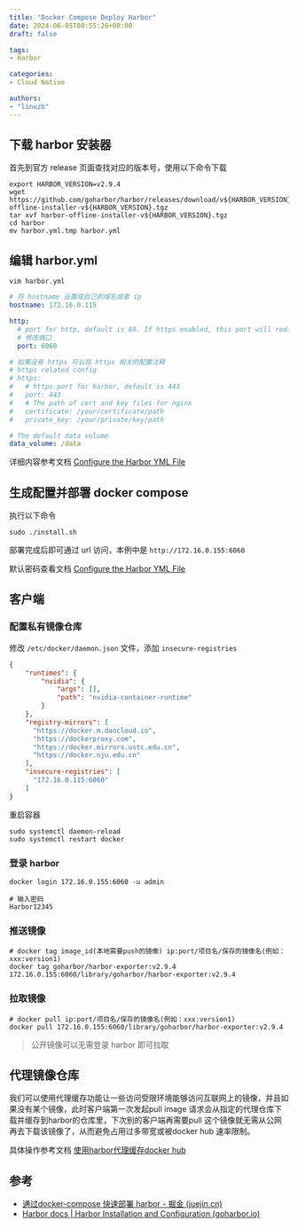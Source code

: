 ```yaml
---
title: "Docker Compose Deploy Harbor"
date: 2024-06-05T08:55:26+08:00
draft: false

tags:
- Harbor

categories: 
- Cloud Native

authors:
- "linuzb"
---
```



## 下载 harbor 安装器

首先到官方 release 页面查找对应的版本号，使用以下命令下载

```shell
export HARBOR_VERSION=v2.9.4
wget https://github.com/goharbor/harbor/releases/download/v${HARBOR_VERSION}/harbor-offline-installer-v${HARBOR_VERSION}.tgz
tar xvf harbor-offline-installer-v${HARBOR_VERSION}.tgz
cd harbor
mv harbor.yml.tmp harbor.yml  
```

## 编辑 harbor.yml

```shell
vim harbor.yml
```

```yaml
# 将 hostname 设置成自己的域名或者 ip
hostname: 172.16.0.115

http:
  # port for http, default is 80. If https enabled, this port will redirect to https port
  # 修改端口
  port: 6060

# 如果没有 https 可以将 https 相关的配置注释
# https related config
# https:
#   # https port for harbor, default is 443
#   port: 443
#   # The path of cert and key files for nginx
#   certificate: /your/certificate/path
#   private_key: /your/private/key/path

# The default data volume
data_volume: /data
```

详细内容参考文档 [Configure the Harbor YML File](https://goharbor.io/docs/1.10/install-config/configure-yml-file/)

## 生成配置并部署 docker compose

执行以下命令

```shell
sudo ./install.sh
```

部署完成后即可通过 url 访问，本例中是 `http://172.16.0.155:6060`

默认密码查看文档 [Configure the Harbor YML File](https://goharbor.io/docs/1.10/install-config/configure-yml-file/)

## 客户端

### 配置私有镜像仓库

修改 `/etc/docker/daemon.json` 文件，添加 `insecure-registries`

```json
{
    "runtimes": {
        "nvidia": {
            "args": [],
            "path": "nvidia-container-runtime"
        }
    },
    "registry-mirrors": [
      "https://docker.m.daocloud.io",
      "https://dockerproxy.com",
      "https://docker.mirrors.ustc.edu.cn",
      "https://docker.nju.edu.cn"
    ],
    "insecure-registries": [
      "172.16.0.115:6060"
    ]
}
```

重启容器

```sehll
sudo systemctl daemon-reload
sudo systemctl restart docker
```

### 登录 harbor

```shell
docker login 172.16.0.155:6060 -u admin

# 输入密码
Harbor12345
```

### 推送镜像

```shell
# docker tag image_id(本地需要push的镜像) ip:port/项目名/保存的镜像名(例如：xxx:version1)
docker tag goharbor/harbor-exporter:v2.9.4 172.16.0.155:6060/library/goharbor/harbor-exporter:v2.9.4
```

### 拉取镜像

```shell
# docker pull ip:port/项目名/保存的镜像名(例如：xxx:version1)
docker pull 172.16.0.155:6060/library/goharbor/harbor-exporter:v2.9.4
```

> 公开镜像可以无需登录 harbor 即可拉取

## 代理镜像仓库

我们可以使用代理缓存功能让一些访问受限环境能够访问互联网上的镜像，并且如果没有某个镜像，此时客户端第一次发起pull image 请求会从指定的代理仓库下载并缓存到harbor的仓库里，下次别的客户端再需要pull 这个镜像就无需从公网再去下载该镜像了，从而避免占用过多带宽或被docker hub 速率限制。

具体操作参考文档 [使用harbor代理缓存docker hub](https://www.lishuai.fun/2020/11/05/harbor-proxy/)

## 参考

- [通过docker-compose 快速部署 harbor - 掘金 (juejin.cn)](https://juejin.cn/post/7223027325037789241)
- [Harbor docs | Harbor Installation and Configuration (goharbor.io)](https://goharbor.io/docs/1.10/install-config/)